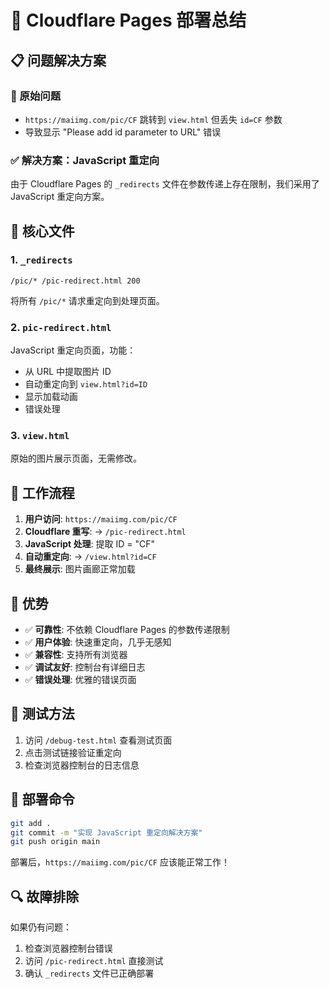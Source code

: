 # 🚀 Cloudflare Pages 部署总结

## 📋 问题解决方案

### 🐛 原始问题
- `https://maiimg.com/pic/CF` 跳转到 `view.html` 但丢失 `id=CF` 参数
- 导致显示 "Please add id parameter to URL" 错误

### ✅ 解决方案：JavaScript 重定向
由于 Cloudflare Pages 的 `_redirects` 文件在参数传递上存在限制，我们采用了 JavaScript 重定向方案。

## 📁 核心文件

### 1. `_redirects`
```
/pic/* /pic-redirect.html 200
```
将所有 `/pic/*` 请求重定向到处理页面。

### 2. `pic-redirect.html`
JavaScript 重定向页面，功能：
- 从 URL 中提取图片 ID
- 自动重定向到 `view.html?id=ID`
- 显示加载动画
- 错误处理

### 3. `view.html`
原始的图片展示页面，无需修改。

## 🔄 工作流程

1. **用户访问**: `https://maiimg.com/pic/CF`
2. **Cloudflare 重写**: → `/pic-redirect.html`
3. **JavaScript 处理**: 提取 ID = "CF"
4. **自动重定向**: → `/view.html?id=CF`
5. **最终展示**: 图片画廊正常加载

## 🎯 优势

- ✅ **可靠性**: 不依赖 Cloudflare Pages 的参数传递限制
- ✅ **用户体验**: 快速重定向，几乎无感知
- ✅ **兼容性**: 支持所有浏览器
- ✅ **调试友好**: 控制台有详细日志
- ✅ **错误处理**: 优雅的错误页面

## 🧪 测试方法

1. 访问 `/debug-test.html` 查看测试页面
2. 点击测试链接验证重定向
3. 检查浏览器控制台的日志信息

## 🚀 部署命令

```bash
git add .
git commit -m "实现 JavaScript 重定向解决方案"
git push origin main
```

部署后，`https://maiimg.com/pic/CF` 应该能正常工作！

## 🔍 故障排除

如果仍有问题：
1. 检查浏览器控制台错误
2. 访问 `/pic-redirect.html` 直接测试
3. 确认 `_redirects` 文件已正确部署

